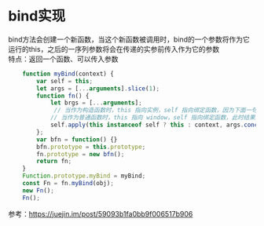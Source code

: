 # bind实现

bind方法会创建一个新函数，当这个新函数被调用时，bind的一个参数将作为它运行的this，之后的一序列参数将会在传递的实参前传入作为它的参数  
特点：返回一个函数、可以传入参数  

```js
    function myBind(context) {
        var self = this;
        let args = [...arguments].slice(1);
        function fn() {
            let brgs = [...arguments];
             // 当作为构造函数时，this 指向实例，self 指向绑定函数，因为下面一句 `bfn.prototype = this.prototype;`，已经修改了 bfn.prototype 为 绑定函数的 prototype，此时结果为 true，当结果为 true 的时候，this 指向实例。
            // 当作为普通函数时，this 指向 window，self 指向绑定函数，此时结果为 false，当结果为 false 的时候，this 指向绑定的 context。
            self.apply(this instanceof self ? this : context, args.concat(brgs));
        };
        var bfn = function() {}
        bfn.prototype = this.prototype;
        fn.prototype = new bfn();
        return fn;
    }
    Function.prototype.myBind = myBind;
    const Fn = fn.myBind(obj);
    new Fn();
    Fn();
```



参考：https://juejin.im/post/59093b1fa0bb9f006517b906  
